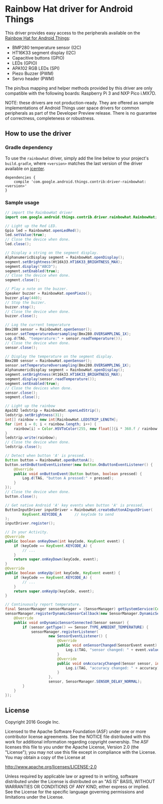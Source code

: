 Rainbow Hat driver for Android Things
=====================================

This driver provides easy access to the peripherals available on the [Rainbow Hat for Android
Things][product]:
- BMP280 temperature sensor (I2C)
- HT16K33 segment display (I2C)
- Capacitive buttons (GPIO)
- LEDs (GPIO)
- APA102 RGB LEDs (SPI)
- Piezo Buzzer (PWM)
- Servo header (PWM)

The pin/bus mapping and helper methods provided by this driver are only
compatible with the following boards: Raspberry Pi 3 and NXP Pico i.MX7D.

NOTE: these drivers are not production-ready. They are offered as sample
implementations of Android Things user space drivers for common peripherals
as part of the Developer Preview release. There is no guarantee
of correctness, completeness or robustness.


How to use the driver
---------------------

### Gradle dependency

To use the `rainbowhat` driver, simply add the line below to your project's `build.gradle`,
where `<version>` matches the last version of the driver available on [jcenter][jcenter].

```
dependencies {
    compile 'com.google.android.things.contrib:driver-rainbowhat:<version>'
}
```

### Sample usage


```java
// import the RainbowHat driver
import com.google.android.things.contrib.driver.rainbowhat.RainbowHat;
```

```java
// Light up the Red LED.
Gpio led = RainbowHat.openLedRed();
led.setValue(true);
// Close the device when done.
led.close();
```

```java
// Display a string on the segment display.
AlphanumericDisplay segment = RainbowHat.openDisplay();
segment.setBrightness(Ht16k33.HT16K33_BRIGHTNESS_MAX);
segment.display("ABCD");
segment.setEnabled(true);
// Close the device when done.
segment.close();
```

```java
// Play a note on the buzzer.
Speaker buzzer = RainbowHat.openPiezo();
buzzer.play(440);
// Stop the buzzer.
buzzer.stop();
// Close the device when done.
buzzer.close();
```

```java
// Log the current temperature
Bmx280 sensor = RainbowHat.openSensor();
sensor.setTemperatureOversampling(Bmx280.OVERSAMPLING_1X);
Log.d(TAG, "temperature:" + sensor.readTemperature());
// Close the device when done.
sensor.close();
```

```java
// Display the temperature on the segment display.
Bmx280 sensor = RainbowHat.openSensor();
sensor.setTemperatureOversampling(Bmx280.OVERSAMPLING_1X);
AlphanumericDisplay segment = RainbowHat.openDisplay();
segment.setBrightness(Ht16k33.HT16K33_BRIGHTNESS_MAX);
segment.display(sensor.readTemperature());
segment.setEnabled(true);
// Close the devices when done.
sensor.close();
segment.close();
```

```java
// Light up the rainbow
Apa102 ledstrip = RainbowHat.openLedStrip();
ledstrip.setBrightness(31);
int[] rainbow = new int[RainbowHat.LEDSTRIP_LENGTH];
for (int i = 0; i < rainbow.length; i++) {
    rainbow[i] = Color.HSVToColor(255, new float[]{i * 360.f / rainbow.length, 1.0f, 1.0f});
}
ledstrip.write(rainbow);
// Close the device when done.
ledstrip.close();
```

```java
// Detect when button 'A' is pressed.
Button button = RainbowHat.openButtonA();
button.setOnButtonEventListener(new Button.OnButtonEventListener() {
    @Override
    public void onButtonEvent(Button button, boolean pressed) {
        Log.d(TAG, "button A pressed:" + pressed);
    }
});
// Close the device when done.
button.close();
```

```java
// Get native Android 'A' key events when button 'A' is pressed.
ButtonInputDriver inputDriver = RainbowHat.createButtonAInputDriver(
        KeyEvent.KEYCODE_A      // keyCode to send
);
inputDriver.register();

// In your Activity.
@Override
public boolean onKeyDown(int keyCode, KeyEvent event) {
    if (keyCode == KeyEvent.KEYCODE_A) {
        // ...
    }
    return super.onKeyDown(keyCode, event);
}
@Override
public boolean onKeyUp(int keyCode, KeyEvent event) {
    if (keyCode == KeyEvent.KEYCODE_A) {
        // ...
    }
    return super.onKeyUp(keyCode, event);
}
```

```java
// Continuously report temperature.
final SensorManager sensorManager = (SensorManager) getSystemService(Context.SENSOR_SERVICE);
sensorManager.registerDynamicSensorCallback(new SensorManager.DynamicSensorCallback() {
    @Override
    public void onDynamicSensorConnected(Sensor sensor) {
        if (sensor.getType() == Sensor.TYPE_AMBIENT_TEMPERATURE) {
            sensorManager.registerListener(
                    new SensorEventListener() {
                        @Override
                        public void onSensorChanged(SensorEvent event) {
                            Log.i(TAG, "sensor changed: " + event.values[0]);
                        }
                        @Override
                        public void onAccuracyChanged(Sensor sensor, int accuracy) {
                            Log.i(TAG, "accuracy changed: " + accuracy);
                        }
                    },
                    sensor, SensorManager.SENSOR_DELAY_NORMAL);
        }
    }
});
```

License
-------

Copyright 2016 Google Inc.

Licensed to the Apache Software Foundation (ASF) under one or more contributor
license agreements.  See the NOTICE file distributed with this work for
additional information regarding copyright ownership.  The ASF licenses this
file to you under the Apache License, Version 2.0 (the "License"); you may not
use this file except in compliance with the License.  You may obtain a copy of
the License at

  http://www.apache.org/licenses/LICENSE-2.0

Unless required by applicable law or agreed to in writing, software
distributed under the License is distributed on an "AS IS" BASIS, WITHOUT
WARRANTIES OR CONDITIONS OF ANY KIND, either express or implied.  See the
License for the specific language governing permissions and limitations under
the License.

[product]: https://shop.pimoroni.com/products/rainbow-hat-for-android-things
[jcenter]: https://bintray.com/google/androidthings/contrib-driver-rainbowhat
